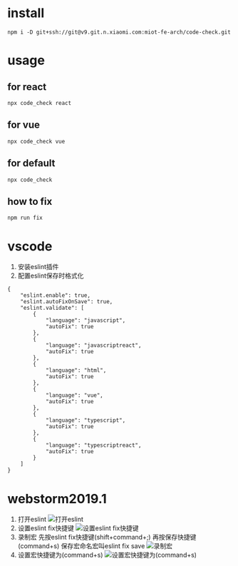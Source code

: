 # install
```
npm i -D git+ssh://git@v9.git.n.xiaomi.com:miot-fe-arch/code-check.git
```

# usage
## for react
```
npx code_check react
```
## for vue
```
npx code_check vue
```
## for default
```
npx code_check
```

## how to fix
```
npm run fix
```

# vscode
1. 安装eslint插件
2. 配置eslint保存时格式化
```
{
    "eslint.enable": true,
    "eslint.autoFixOnSave": true,
    "eslint.validate": [
        {
            "language": "javascript",
            "autoFix": true
        },
        {
            "language": "javascriptreact",
            "autoFix": true
        },
        {
            "language": "html",
            "autoFix": true
        },
        {
            "language": "vue",
            "autoFix": true
        },
        {
            "language": "typescript",
            "autoFix": true
        },
        {
            "language": "typescriptreact",
            "autoFix": true
        }
    ]
}
```
# webstorm2019.1
1. 打开eslint
![打开eslint](http://v9.git.n.xiaomi.com/miot-fe-arch/code-check/raw/master/doc/imgs/1571898895582.jpg)
2. 设置eslint fix快捷键
![设置eslint fix快捷键](http://v9.git.n.xiaomi.com/miot-fe-arch/code-check/raw/master/doc/imgs/1571898842038.jpg)
3. 录制宏 先按eslint fix快捷键(shift+command+;) 再按保存快捷键(command+s) 保存宏命名宏叫eslint fix save
![录制宏](http://v9.git.n.xiaomi.com/miot-fe-arch/code-check/raw/master/doc/imgs/hong.jpg)
4. 设置宏快捷键为(command+s)
![设置宏快捷键为(command+s)](http://v9.git.n.xiaomi.com/miot-fe-arch/code-check/raw/master/doc/imgs/hong2.jpg)
